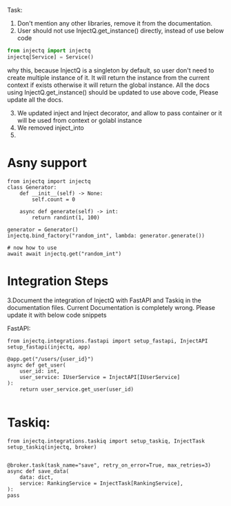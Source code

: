 Task: 
1. Don't mention any other libraries, remove it from the documentation.
2. User should not use InjectQ.get_instance() directly, instead of use below code
```python
from injectq import injectq
injectq[Service] = Service()
```
why this, because InjectQ is a singleton by default, so user don't need to create multiple instance of it.
It will return the instance from the current context if exists otherwise it will return the global instance.
All the docs using InjectQ.get_instance() should be updated to use above code, Please update all the docs.

3. We updated inject and Inject decorator, and allow to pass container or it will be used from context or golabl instance
4. We removed inject_into
5. 


# Asny support
```
from injectq import injectq
class Generator:
    def __init__(self) -> None:
        self.count = 0

    async def generate(self) -> int:
        return randint(1, 100)

generator = Generator()
injectq.bind_factory("random_int", lambda: generator.generate())

# now how to use
await await injectq.get("random_int")
```

# Integration Steps
3.Document the integration of InjectQ with FastAPI and Taskiq in the documentation files.
Current Documentation is completely wrong. Please update it with below code snippets

FastAPI:
```
from injectq.integrations.fastapi import setup_fastapi, InjectAPI
setup_fastapi(injectq, app)

@app.get("/users/{user_id}")
async def get_user(
    user_id: int,
    user_service: IUserService = InjectAPI[IUserService]
):
    return user_service.get_user(user_id)
    
```

# Taskiq:
```
from injectq.integrations.taskiq import setup_taskiq, InjectTask
setup_taskiq(injectq, broker)


@broker.task(task_name="save", retry_on_error=True, max_retries=3)
async def save_data(
    data: dict,
    service: RankingService = InjectTask[RankingService],
):
pass
```
